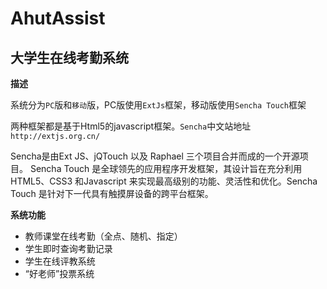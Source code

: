 # AhutAssist

## 大学生在线考勤系统

**描述**

系统分为`PC`版和`移动`版，PC版使用`ExtJs`框架，移动版使用`Sencha Touch`框架

两种框架都是基于Html5的javascript框架。`Sencha`中文站地址`http://extjs.org.cn/`

Sencha是由Ext JS、jQTouch 以及 Raphael 三个项目合并而成的一个开源项目。
Sencha Touch 是全球领先的应用程序开发框架，其设计旨在充分利用HTML5、CSS3 和Javascript 来实现最高级别的功能、灵活性和优化。Sencha Touch 是针对下一代具有触摸屏设备的跨平台框架。


**系统功能**

* 教师课堂在线考勤（全点、随机、指定）
* 学生即时查询考勤记录
* 学生在线评教系统
* “好老师”投票系统
